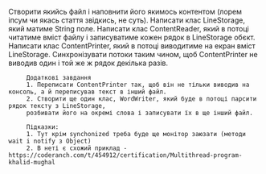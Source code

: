 Створити якийсь файл і наповнити його якимось контентом (лорем іпсум чи якась стаття звідкись, не суть).
  Написати клас LineStorage, який матиме String поле. Написати клас ContentReader,
  який в потоці читатиме вміст файлу і записуватиме кожен рядок в LineStorage обєкт.
  Написати клас ContentPrinter, який в потоці виводитиме на екран вміст LineStorage.
  Синхронізувати потоки таким чином, щоб ContentPrinter не виводив один і той же ж рядок декілька разів.

         Додаткові завдання
         1. Переписати ContentPrinter так, щоб він не тільки виводив на консоль, а й переписував текст в інший файл.
         2. Створити ще один клас, WordWriter, який буде в потоці парсити рядок тексту з LineStorage,
         розбивати його на окремі слова і записувати їх в ще інший файл.

         Підказки:
         1. Тут крім synchonized треба буде ще монітор заюзати (методи wait i notify з Object)
         2. В неті є схожий приклад - https://coderanch.com/t/454912/certification/Multithread-program-khalid-mughal

       